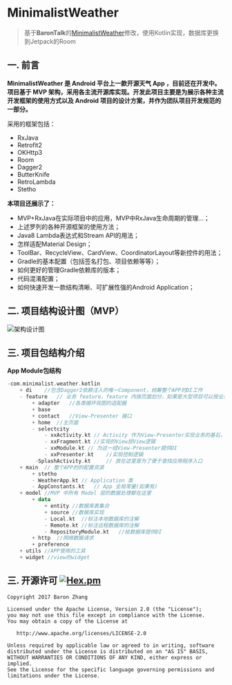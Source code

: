 # MinimalistWeather

> 基于**BaronTalk**的[MinimalistWeather](https://github.com/BaronZ88/MinimalistWeather)修改，使用Kotlin实现，数据库更换到Jetpack的Room


## 一. 前言

**MinimalistWeather 是 Android 平台上一款开源天气 App ，目前还在开发中。项目基于 MVP 架构，采用各主流开源库实现。开发此项目主要是为展示各种主流开发框架的使用方式以及 Android 项目的设计方案，并作为团队项目开发规范的一部分。**

采用的框架包括：

* RxJava
* Retrofit2
* OKHttp3
* Room
* Dagger2
* ButterKnife
* RetroLambda
* Stetho

**本项目还展示了：**

* MVP+RxJava在实际项目中的应用，MVP中RxJava生命周期的管理...；
* 上述罗列的各种开源框架的使用方法；
* Java8 Lambda表达式和Stream API的用法；
* 怎样适配Material Design；
* ToolBar、RecycleView、CardView、CoordinatorLayout等新控件的用法；
* Gradle的基本配置（包括签名打包、项目依赖等等）；
* 如何更好的管理Gradle依赖库的版本；
* 代码混淆配置；
* 如何快速开发一款结构清晰、可扩展性强的Android Application；

## 二. 项目结构设计图（MVP）

![架构设计图](framework_minimalist_weather.png)

## 三. 项目包结构介绍

**App Module包结构**

```Kotlin
-com.minimalist.weather.kotlin
    + di    //包含Dagger2依赖注入的唯一Component，统筹整个APP的DI工作
    - feature   // 业务 feature，feature 内按页面划分，如果是大型项目可以按业务模块划分，对于特大型项目建议走模块化（组件化）方案，每个业务模块再按照 MinimalistWeather 的分包规则来分包
        + adapter   //各类循环视图的适配器
        + base
        + contact   //View-Presenter 接口
        + home  //主页面
        - selectcity
            - xxActivity.kt // Activity 作为View-Presenter实现业务的基石，提供View层的生命周期控制
            - xxFragment.kt //实现的View层View逻辑
            - xxModule.kt // 为这一组View-Presenter提供DI
            - xxPresenter.kt    //实现控制逻辑
         -SplashActivity.kt     // 放在这里是为了便于查找应用程序入口
    + main  // 整个APP的的配置资源
        + stetho
        - WeatherApp.kt // Application 类
        - AppConstants.kt   // App 全局常量(如果有)
    + model //MVP 中所有 Model 层的数据处理都在这里
        + data
            + entity //数据库表集合
            + source //数据库实现
            - Local.kt  //标注本地数据库的注解
            - Remote.kt //标注远程数据库的注解
            - RepositoryModule.kt   //给数据库提供DI
        + http  //网络数据请求
        + preference
    + utils //APP使用的工具
    + widget //view的widget
```

## 三. 开源许可 [![Hex.pm](https://img.shields.io/hexpm/l/plug.svg)](https://www.apache.org/licenses/LICENSE-2.0)

```
Copyright 2017 Baron Zhang

Licensed under the Apache License, Version 2.0 (the "License");
you may not use this file except in compliance with the License.
You may obtain a copy of the License at

   http://www.apache.org/licenses/LICENSE-2.0

Unless required by applicable law or agreed to in writing, software
distributed under the License is distributed on an "AS IS" BASIS,
WITHOUT WARRANTIES OR CONDITIONS OF ANY KIND, either express or implied.
See the License for the specific language governing permissions and
limitations under the License.
```

